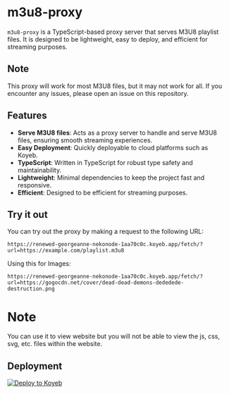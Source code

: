 # m3u8-proxy

`m3u8-proxy` is a TypeScript-based proxy server that serves M3U8 playlist files. It is designed to be lightweight, easy to deploy, and efficient for streaming purposes.

## Note

This proxy will work for most M3U8 files, but it may not work for all. If you encounter any issues, please open an issue on this repository.

## Features

- **Serve M3U8 files**: Acts as a proxy server to handle and serve M3U8 files, ensuring smooth streaming experiences.
- **Easy Deployment**: Quickly deployable to cloud platforms such as Koyeb.
- **TypeScript**: Written in TypeScript for robust type safety and maintainability.
- **Lightweight**: Minimal dependencies to keep the project fast and responsive.
- **Efficient**: Designed to be efficient for streaming purposes.

## Try it out

You can try out the proxy by making a request to the following URL:

```
https://renewed-georgeanne-nekonode-1aa70c0c.koyeb.app/fetch/?url=https://example.com/playlist.m3u8
```

Using this for Images:

```
https://renewed-georgeanne-nekonode-1aa70c0c.koyeb.app/fetch/?url=https://gogocdn.net/cover/dead-dead-demons-dededede-destruction.png
```

# Note

You can use it to view website but you will not be able to view the js, css, svg, etc. files within the website.

## Deployment 

[![Deploy to Koyeb](https://www.koyeb.com/static/images/deploy/button.svg)](https://app.koyeb.com/deploy?name=simple-proxy&type=git&repository=DeveloperJosh/m3u8-proxy&branch=main&env[PORT]=3000&ports=3000;http;/&builder=dockerfile)